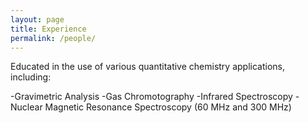 ```yaml
---
layout: page
title: Experience
permalink: /people/
---
```


Educated in the use of various quantitative chemistry applications, including:

-Gravimetric Analysis
-Gas Chromotography
-Infrared Spectroscopy
-Nuclear Magnetic Resonance Spectroscopy (60 MHz and 300 MHz)
